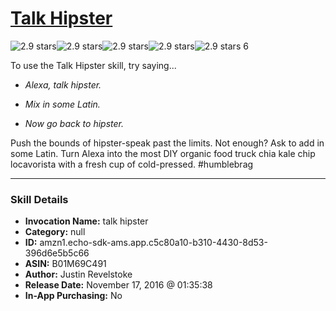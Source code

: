 # [Talk Hipster](http://alexa.amazon.com/#skills/amzn1.echo-sdk-ams.app.c5c80a10-b310-4430-8d53-396d6e5b5c66)
![2.9 stars](../../images/ic_star_black_18dp_1x.png)![2.9 stars](../../images/ic_star_black_18dp_1x.png)![2.9 stars](../../images/ic_star_half_black_18dp_1x.png)![2.9 stars](../../images/ic_star_border_black_18dp_1x.png)![2.9 stars](../../images/ic_star_border_black_18dp_1x.png) 6

To use the Talk Hipster skill, try saying...

* *Alexa, talk hipster.*

* *Mix in some Latin.*

* *Now go back to hipster.*

Push the bounds of hipster-speak past the limits. Not enough? Ask to add in some Latin. Turn Alexa into the most DIY organic food truck chia kale chip locavorista with a fresh cup of cold-pressed. #humblebrag

***

### Skill Details

* **Invocation Name:** talk hipster
* **Category:** null
* **ID:** amzn1.echo-sdk-ams.app.c5c80a10-b310-4430-8d53-396d6e5b5c66
* **ASIN:** B01M69C491
* **Author:** Justin Revelstoke
* **Release Date:** November 17, 2016 @ 01:35:38
* **In-App Purchasing:** No

